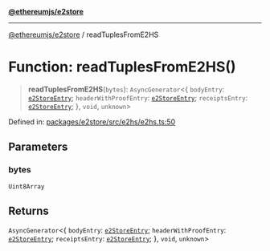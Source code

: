 [**@ethereumjs/e2store**](../README.md)

***

[@ethereumjs/e2store](../README.md) / readTuplesFromE2HS

# Function: readTuplesFromE2HS()

> **readTuplesFromE2HS**(`bytes`): `AsyncGenerator`\<\{ `bodyEntry`: [`e2StoreEntry`](../type-aliases/e2StoreEntry.md); `headerWithProofEntry`: [`e2StoreEntry`](../type-aliases/e2StoreEntry.md); `receiptsEntry`: [`e2StoreEntry`](../type-aliases/e2StoreEntry.md); \}, `void`, `unknown`\>

Defined in: [packages/e2store/src/e2hs/e2hs.ts:50](https://github.com/ethereumjs/ethereumjs-monorepo/blob/master/packages/e2store/src/e2hs/e2hs.ts#L50)

## Parameters

### bytes

`Uint8Array`

## Returns

`AsyncGenerator`\<\{ `bodyEntry`: [`e2StoreEntry`](../type-aliases/e2StoreEntry.md); `headerWithProofEntry`: [`e2StoreEntry`](../type-aliases/e2StoreEntry.md); `receiptsEntry`: [`e2StoreEntry`](../type-aliases/e2StoreEntry.md); \}, `void`, `unknown`\>
